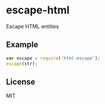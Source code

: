 
# escape-html

  Escape HTML entities

## Example

```js
var escape = require('html-escape');
escape(str);
```

## License

  MIT